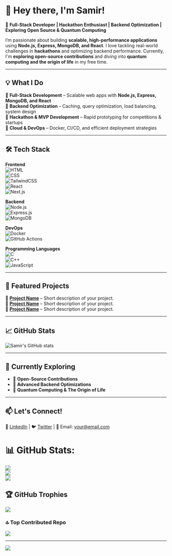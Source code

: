 # 👋 Hey there, I'm Samir!  
🚀 **Full-Stack Developer | Hackathon Enthusiast | Backend Optimization | Exploring Open Source & Quantum Computing**  

I’m passionate about building **scalable, high-performance applications** using **Node.js, Express, MongoDB, and React**. I love tackling real-world challenges in **hackathons** and optimizing backend performance. Currently, I'm **exploring open-source contributions** and diving into **quantum computing and the origin of life** in my free time.  

---

## 💡 What I Do  
🔹 **Full-Stack Development** – Scalable web apps with **Node.js, Express, MongoDB, and React**  
🔹 **Backend Optimization** – Caching, query optimization, load balancing, system design  
🔹 **Hackathon & MVP Development** – Rapid prototyping for competitions & startups  
🔹 **Cloud & DevOps** – Docker, CI/CD, and efficient deployment strategies  

---

## 🛠️ Tech Stack  

**Frontend**  
![HTML](https://img.shields.io/badge/HTML5-E34F26?style=for-the-badge&logo=html5&logoColor=white)  
![CSS](https://img.shields.io/badge/CSS3-1572B6?style=for-the-badge&logo=css3&logoColor=white)  
![TailwindCSS](https://img.shields.io/badge/TailwindCSS-38B2AC?style=for-the-badge&logo=tailwind-css&logoColor=white)  
![React](https://img.shields.io/badge/React-61DAFB?style=for-the-badge&logo=react&logoColor=white)  
![Next.js](https://img.shields.io/badge/Next.js-000000?style=for-the-badge&logo=nextdotjs&logoColor=white)  

**Backend**  
![Node.js](https://img.shields.io/badge/Node.js-339933?style=for-the-badge&logo=nodedotjs&logoColor=white)  
![Express.js](https://img.shields.io/badge/Express.js-000000?style=for-the-badge&logo=express&logoColor=white)  
![MongoDB](https://img.shields.io/badge/MongoDB-47A248?style=for-the-badge&logo=mongodb&logoColor=white)  

**DevOps**  
![Docker](https://img.shields.io/badge/Docker-2496ED?style=for-the-badge&logo=docker&logoColor=white)  
![GitHub Actions](https://img.shields.io/badge/GitHub%20Actions-2088FF?style=for-the-badge&logo=githubactions&logoColor=white)  

**Programming Languages**  
![C](https://img.shields.io/badge/C-00599C?style=for-the-badge&logo=c&logoColor=white)  
![C++](https://img.shields.io/badge/C++-00599C?style=for-the-badge&logo=c%2B%2B&logoColor=white)  
![JavaScript](https://img.shields.io/badge/JavaScript-F7DF1E?style=for-the-badge&logo=javascript&logoColor=black)  

---

## 📌 Featured Projects  
🔹 **[Project Name](#)** – Short description of your project.  
🔹 **[Project Name](#)** – Short description of your project.  
🔹 **[Project Name](#)** – Short description of your project.  

---

## 📈 GitHub Stats  
![Samir's GitHub stats](https://github-readme-stats.vercel.app/api?username=your-github-username&show_icons=true&theme=radical)  

---

## 🌱 Currently Exploring  
- 🔹 **Open-Source Contributions**  
- 🔹 **Advanced Backend Optimizations**  
- 🔹 **Quantum Computing & The Origin of Life**  

---

## 📫 Let's Connect!  
💼 [LinkedIn](#) | 🐦 [Twitter](#) | 📧 Email: your@email.com  

# 📊 GitHub Stats:
![](https://github-readme-stats.vercel.app/api?username=samirkumarbarman&theme=dark&hide_border=false&include_all_commits=false&count_private=false)<br/>
![](https://github-readme-streak-stats.herokuapp.com/?user=samirkumarbarman&theme=dark&hide_border=false)<br/>
![](https://github-readme-stats.vercel.app/api/top-langs/?username=samirkumarbarman&theme=dark&hide_border=false&include_all_commits=false&count_private=false&layout=compact)

## 🏆 GitHub Trophies
![](https://github-profile-trophy.vercel.app/?username=samirkumarbarman&theme=radical&no-frame=false&no-bg=true&margin-w=4)


### 🔝 Top Contributed Repo
![](https://github-contributor-stats.vercel.app/api?username=samirkumarbarman&limit=5&theme=dark&combine_all_yearly_contributions=true)

---
[![](https://visitcount.itsvg.in/api?id=samirkumarbarman&icon=0&color=0)](https://visitcount.itsvg.in)

<!-- Proudly created with GPRM ( https://gprm.itsvg.in ) -->


<!--
**samirkumarbarman/samirkumarbarman** is a ✨ _special_ ✨ repository because its `README.md` (this file) appears on your GitHub profile.

Here are some ideas to get you started:

- 🔭 I’m currently working on ...
- 🌱 I’m currently learning ...
- 👯 I’m looking to collaborate on ...
- 🤔 I’m looking for help with ...
- 💬 Ask me about ...
- 📫 How to reach me: ...
- 😄 Pronouns:
